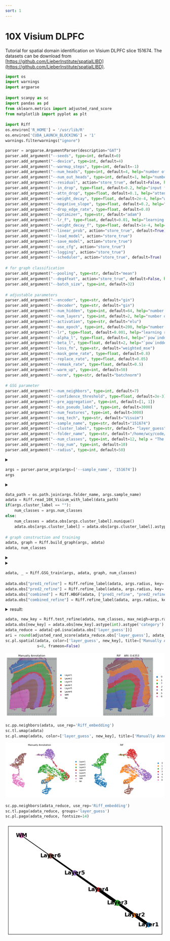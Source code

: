 ```yaml
---
sort: 1
---
```


# 10X Visium DLPFC

Tutorial for spatial domain identification on Visium DLPFC slice 151674.
The datasets can be download from [https://github.com/LieberInstitute/spatialLIBD](https://github.com/LieberInstitute/spatialLIBD).


```python
import os
import warnings
import argparse

import scanpy as sc
import pandas as pd
from sklearn.metrics import adjusted_rand_score
from matplotlib import pyplot as plt

import Riff
os.environ['R_HOME'] = '/usr/lib/R'
os.environ['CUDA_LAUNCH_BLOCKING'] = '1'
warnings.filterwarnings("ignore")
```

```python
parser = argparse.ArgumentParser(description="GAT")
parser.add_argument("--seeds", type=int, default=0)
parser.add_argument("--device", type=int, default=4)
parser.add_argument("--warmup_steps", type=int, default=-1)
parser.add_argument("--num_heads", type=int, default=4, help="number of hidden attention heads")
parser.add_argument("--num_out_heads", type=int, default=1, help="number of output attention heads")
parser.add_argument("--residual", action="store_true", default=False, help="use residual connection")
parser.add_argument("--in_drop", type=float, default=0.2, help="input feature dropout")
parser.add_argument("--attn_drop", type=float, default=0.1, help="attention dropout")
parser.add_argument("--weight_decay", type=float, default=2e-4, help="weight decay")
parser.add_argument("--negative_slope", type=float, default=0.2, help="the negative slope of leaky relu for GAT")
parser.add_argument("--drop_edge_rate", type=float, default=0.0)
parser.add_argument("--optimizer", type=str, default="adam")
parser.add_argument("--lr_f", type=float, default=0.01, help="learning rate for evaluation")
parser.add_argument("--weight_decay_f", type=float, default=1e-4, help="weight decay for evaluation")
parser.add_argument("--linear_prob", action="store_true", default=True)
parser.add_argument("--load_model", action="store_true")
parser.add_argument("--save_model", action="store_true")
parser.add_argument("--use_cfg", action="store_true")
parser.add_argument("--logging", action="store_true")
parser.add_argument("--scheduler", action="store_true", default=True)

# for graph classification
parser.add_argument("--pooling", type=str, default="mean")
parser.add_argument("--deg4feat", action="store_true", default=False, help="use node degree as input feature")
parser.add_argument("--batch_size", type=int, default=32)

# adjustable parameters
parser.add_argument("--encoder", type=str, default="gin")
parser.add_argument("--decoder", type=str, default="gin")
parser.add_argument("--num_hidden", type=int, default=64, help="number of hidden units")
parser.add_argument("--num_layers", type=int, default=2, help="number of hidden layers")
parser.add_argument("--activation", type=str, default="elu")
parser.add_argument("--max_epoch", type=int, default=200, help="number of training epochs")
parser.add_argument("--lr", type=float, default=0.001, help="learning rate")
parser.add_argument("--alpha_l", type=float, default=4, help="`pow`inddex for `sce` loss")
parser.add_argument("--beta_l", type=float, default=2, help="`pow`inddex for `weighted_mse` loss")   
parser.add_argument("--loss_fn", type=str, default="weighted_mse")
parser.add_argument("--mask_gene_rate", type=float, default=0.8)
parser.add_argument("--replace_rate", type=float, default=0.05)
parser.add_argument("--remask_rate", type=float, default=0.5)
parser.add_argument("--warm_up", type=int, default=50)
parser.add_argument("--norm", type=str, default="batchnorm")

# GSG parameter
parser.add_argument("--num_neighbors", type=int, default=7)
parser.add_argument("--confidence_threshold", type=float, default=3e-3)
parser.add_argument("--pre_aggregation", type=int, default=[1, 1]) 
parser.add_argument("--min_pseudo_label", type=int, default=3000)
parser.add_argument("--num_features", type=int, default=3000)
parser.add_argument("--seq_tech", type=str, default="Visuim")
parser.add_argument("--sample_name", type=str, default="151674")
parser.add_argument("--cluster_label", type=str, default= "layer_guess")
parser.add_argument("--folder_name", type=str, default="/home/wcy/code/datasets/10X/")  
parser.add_argument("--num_classes", type=int, default=12, help = "The number of clusters")
parser.add_argument("--top_num", type=int, default=10)
parser.add_argument("--radius", type=int, default=50)
```
<details>
  <summary> </summary>
    Namespace(activation='elu', alpha_l=4, attn_drop=0.1, batch_size=32, beta_l=2, cluster_label='layer_guess', confidence_threshold=0.003, decoder='gin', deg4feat=False, device=4, drop_edge_rate=0.0, encoder='gin', folder_name='/home/wcy/code/datasets/10X/', in_drop=0.2, linear_prob=True, load_model=False, logging=False, loss_fn='weighted_mse', lr=0.001, lr_f=0.01, mask_gene_rate=0.8, max_epoch=200, min_pseudo_label=3000, negative_slope=0.2, norm='batchnorm', num_classes=12, num_features=3000, num_heads=4, num_hidden=64, num_layers=2, num_neighbors=7, num_out_heads=1, optimizer='adam', pooling='mean', pre_aggregation=[1, 1], radius=50, remask_rate=0.5, replace_rate=0.05, residual=False, sample_name='151509', save_model=False, scheduler=True, seeds=0, seq_tech='Visuim', top_num=10, use_cfg=False, warm_up=50, warmup_steps=-1, weight_decay=0.0002, weight_decay_f=0.0001)
  
</details>

```python
args = parser.parse_args(args=['--sample_name', '151674']) 
args
```

<details>
<summary> </summary>
    Namespace(activation='elu', alpha_l=4, attn_drop=0.1, batch_size=32, beta_l=2, cluster_label='layer_guess', confidence_threshold=0.003, decoder='gin', deg4feat=False, device=4, drop_edge_rate=0.0, encoder='gin', folder_name='/home/wcy/code/datasets/10X/', in_drop=0.2, linear_prob=True, load_model=False, logging=False, loss_fn='weighted_mse', lr=0.001, lr_f=0.01, mask_gene_rate=0.8, max_epoch=200, min_pseudo_label=3000, negative_slope=0.2, norm='batchnorm', num_classes=12, num_features=3000, num_heads=4, num_hidden=64, num_layers=2, num_neighbors=7, num_out_heads=1, optimizer='adam', pooling='mean', pre_aggregation=[1, 1], radius=50, remask_rate=0.5, replace_rate=0.05, residual=False, sample_name='151674', save_model=False, scheduler=True, seeds=0, seq_tech='Visuim', top_num=10, use_cfg=False, warm_up=50, warmup_steps=-1, weight_decay=0.0002, weight_decay_f=0.0001)
</details>

```python
data_path = os.path.join(args.folder_name, args.sample_name)
adata = Riff.read_10X_Visium_with_label(data_path)
if(args.cluster_label == ""):
    num_classes = args.num_classes
else:
    num_classes = adata.obs[args.cluster_label].nunique()
    adata.obs[args.cluster_label] = adata.obs[args.cluster_label].astype('category')
    
# graph construction and training
adata, graph = Riff.build_graph(args, adata)
adata, num_classes
```
<details>
<summary> </summary>
    =============== Contructing graph ================= <br />
    fitting ...  <br />
    |======================================================================| 100%  <br />
    fitting ...  <br />
    |======================================================================| 100%
</details>
<details>
<summary> </summary>
(AnnData object with n_obs × n_vars = 3673 × 3000
     obs: 'barcode', 'sample_name', 'tissue', 'row', 'col', 'imagerow', 'imagecol', 'Cluster', 'height', 'width', 'sum_umi', 'sum_gene', 'subject', 'position', 'replicate', 'subject_position', 'discard', 'key', 'cell_count', 'SNN_k50_k4', 'SNN_k50_k5', 'SNN_k50_k6', 'SNN_k50_k7', 'SNN_k50_k8', 'SNN_k50_k9', 'SNN_k50_k10', 'SNN_k50_k11', 'SNN_k50_k12', 'SNN_k50_k13', 'SNN_k50_k14', 'SNN_k50_k15', 'SNN_k50_k16', 'SNN_k50_k17', 'SNN_k50_k18', 'SNN_k50_k19', 'SNN_k50_k20', 'SNN_k50_k21', 'SNN_k50_k22', 'SNN_k50_k23', 'SNN_k50_k24', 'SNN_k50_k25', 'SNN_k50_k26', 'SNN_k50_k27', 'SNN_k50_k28', 'GraphBased', 'Maynard', 'Martinowich', 'Layer', 'layer_guess', 'layer_guess_reordered', 'layer_guess_reordered_short', 'expr_chrM', 'expr_chrM_ratio', 'SpatialDE_PCA', 'SpatialDE_pool_PCA', 'HVG_PCA', 'pseudobulk_PCA', 'markers_PCA', 'SpatialDE_UMAP', 'SpatialDE_pool_UMAP', 'HVG_UMAP', 'pseudobulk_UMAP', 'markers_UMAP', 'SpatialDE_PCA_spatial', 'SpatialDE_pool_PCA_spatial', 'HVG_PCA_spatial', 'pseudobulk_PCA_spatial', 'markers_PCA_spatial', 'SpatialDE_UMAP_spatial', 'SpatialDE_pool_UMAP_spatial', 'HVG_UMAP_spatial', 'pseudobulk_UMAP_spatial', 'markers_UMAP_spatial', 'pseudo_label', 'uncertainty', 'pseudo_label_scaled', 'uncertainty_scaled'
     var: 'gene_ids', 'feature_types', 'genome', 'n_cells', 'highly_variable', 'highly_variable_rank', 'means', 'variances', 'variances_norm', 'mean', 'std'
     uns: 'spatial', 'hvg', 'log1p'
     obsm: 'spatial', 'emb_pca', 'mclust_prob', 'mclust_prob_scaled',
 7)
</details>

```python
adata, _ = Riff.GSG_train(args, adata, graph, num_classes)

adata.obs["pred1_refine"] = Riff.refine_label(adata, args.radius, key='cluster_pred1')
adata.obs["pred2_refine"] = Riff.refine_label(adata, args.radius, key='cluster_pred2')
adata.obs["combined"] = Riff.HBGF(adata, ["pred1_refine", "pred2_refine"], num_classes, top_num=args.top_num)
adata.obs["combined_refine"] = Riff.refine_label(adata, args.radius, key='combined')
```
<details>
<summary>result: </summary>
    =============== Building model ===============  <br />
    =============== Start training ===============   <br />
    ===================== Clustering =======================  <br />
    # Epoch 199: train_loss: 0.02, ari: 0.62, ari: 0.66, ari: 0.66: 100%|█████████████████████████████████████████████████████████████████████████████████████████████████████████████████████████████████████████████████████| 200/200 [00:15<00:00, 12.90it/s] 
     <br /> ===================== Imputation =======================  <br />
    100%|█████████████████████████████████████████████████████████████████████████████████████████████████████████████████████████████████████████████████████████████████████████████████████████████████████████████████████| 300/300 [00:18<00:00, 16.12it/s]
    =================== Combining Result ===================
</details>

```python
adata, new_key = Riff.test_refine(adata, num_classes, max_neigh=args.radius, key='combined', refined_key='combined_refine')
adata.obs[new_key] = adata.obs[new_key].astype(int).astype('category') 
adata_reduce = adata[~pd.isna(adata.obs['layer_guess'])]
ari = round(adjusted_rand_score(adata_reduce.obs['layer_guess'], adata_reduce.obs[new_key]), 4)
sc.pl.spatial(adata, color=['layer_guess', new_key], title=['Manually Annotation', 'RIF    ARI: '+str(ari)], 
              s=8, frameon=False)
```

![](https://github.com/DDDoGGie/RIF/blob/gh-pages/docs/Figures/SDI/SDI_DLPFC_domain.png)


```python
sc.pp.neighbors(adata, use_rep='Riff_embedding')
sc.tl.umap(adata)
sc.pl.umap(adata, color=['layer_guess', new_key], title=['Manually Annotation', 'RIF'], frameon=False)
```

![](https://github.com/DDDoGGie/RIF/blob/gh-pages/docs/Figures/SDI/SDI_DLPFC_umap.png)

```python
sc.pp.neighbors(adata_reduce, use_rep='Riff_embedding')
sc.tl.paga(adata_reduce, groups='layer_guess')
sc.pl.paga(adata_reduce, fontsize=14)
```

![](https://github.com/DDDoGGie/RIF/blob/gh-pages/docs/Figures/SDI/SDI_DLPFC_paga.png)
